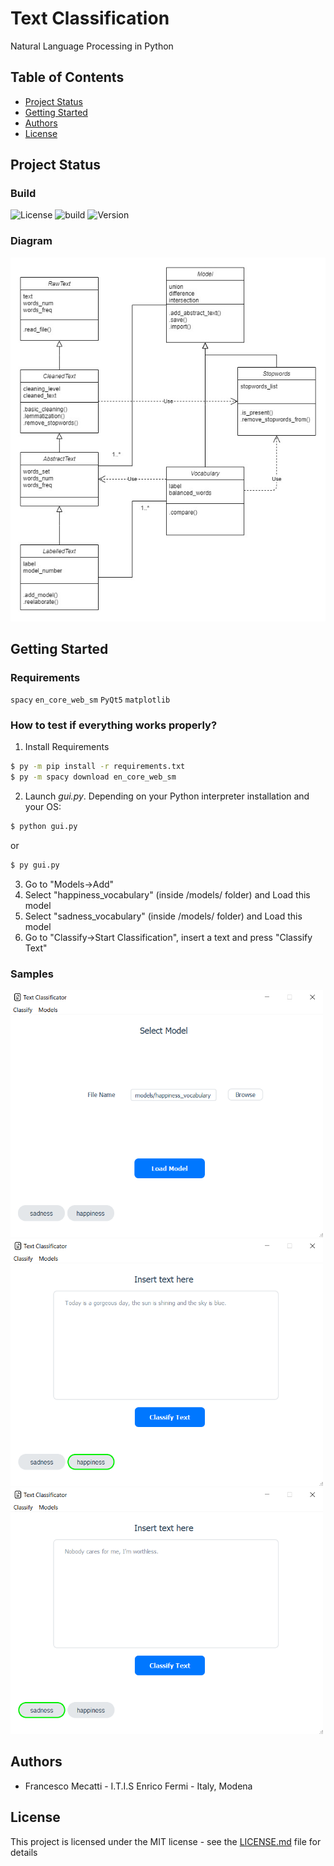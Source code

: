 # Text Classification
Natural Language Processing in Python


## Table of Contents
* [Project Status](#project-status)
* [Getting Started](#getting-started)
* [Authors](#authors)
* [License](#license)

## Project Status

### Build

![License](https://img.shields.io/badge/license-MIT-brightgreen) ![build](https://img.shields.io/badge/build-passed-brightgreen) ![Version](https://img.shields.io/badge/version-2.0.0-blue)


### Diagram

![Diagram](Diagram.jpg)


## Getting Started

### Requirements

`spacy`
`en_core_web_sm`
`PyQt5`
`matplotlib`

### How to test if everything works properly?

1. Install Requirements
  ```sh
  $ py -m pip install -r requirements.txt
  $ py -m spacy download en_core_web_sm
  ```
2. Launch *gui.py*.
  Depending on your Python interpreter installation and your OS:

  ```sh
  $ python gui.py
  ```
  or

  ```sh
  $ py gui.py
  ```
3. Go to "Models->Add"
4. Select "happiness_vocabulary" (inside /models/ folder) and Load this model
5. Select "sadness_vocabulary" (inside /models/ folder) and Load this model
6. Go to "Classify->Start Classification", insert a text and press "Classify Text"

### Samples

<kbd><img src="Sample1.png" width=500 /></kbd>
<kbd><img src="Sample2.png" width=500 /></kbd>
<kbd><img src="Sample3.png" width=500 /></kbd>

## Authors

 - Francesco Mecatti - I.T.I.S Enrico Fermi - Italy, Modena

## License
This project is licensed under the MIT license - see the [LICENSE.md](license.md) file for details
